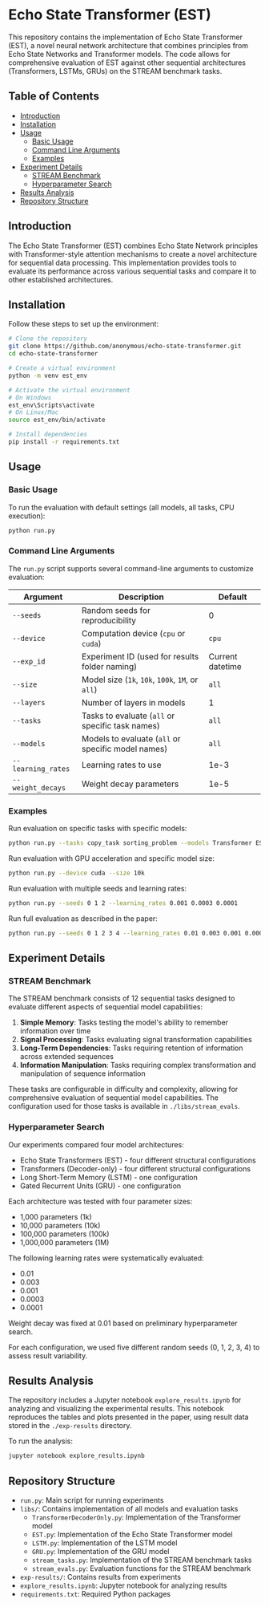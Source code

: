 # Echo State Transformer (EST)

This repository contains the implementation of Echo State Transformer (EST), a novel neural network architecture that combines principles from Echo State Networks and Transformer models. The code allows for comprehensive evaluation of EST against other sequential architectures (Transformers, LSTMs, GRUs) on the STREAM benchmark tasks.

## Table of Contents
- [Introduction](#introduction)
- [Installation](#installation)
- [Usage](#usage)
  - [Basic Usage](#basic-usage)
  - [Command Line Arguments](#command-line-arguments)
  - [Examples](#examples)
- [Experiment Details](#experiment-details)
  - [STREAM Benchmark](#stream-benchmark)
  - [Hyperparameter Search](#hyperparameter-search)
- [Results Analysis](#results-analysis)
- [Repository Structure](#repository-structure)

## Introduction

The Echo State Transformer (EST) combines Echo State Network principles with Transformer-style attention mechanisms to create a novel architecture for sequential data processing. This implementation provides tools to evaluate its performance across various sequential tasks and compare it to other established architectures.

## Installation

Follow these steps to set up the environment:

```bash
# Clone the repository
git clone https://github.com/anonymous/echo-state-transformer.git
cd echo-state-transformer

# Create a virtual environment
python -m venv est_env

# Activate the virtual environment
# On Windows
est_env\Scripts\activate
# On Linux/Mac
source est_env/bin/activate

# Install dependencies
pip install -r requirements.txt
```

## Usage

### Basic Usage

To run the evaluation with default settings (all models, all tasks, CPU execution):

```bash
python run.py
```

### Command Line Arguments

The `run.py` script supports several command-line arguments to customize evaluation:

| Argument | Description | Default |
|----------|-------------|---------|
| `--seeds` | Random seeds for reproducibility | 0 |
| `--device` | Computation device (`cpu` or `cuda`) | `cpu` |
| `--exp_id` | Experiment ID (used for results folder naming) | Current datetime |
| `--size` | Model size (`1k`, `10k`, `100k`, `1M`, or `all`) | `all` |
| `--layers` | Number of layers in models | 1 |
| `--tasks` | Tasks to evaluate (`all` or specific task names) | `all` |
| `--models` | Models to evaluate (`all` or specific model names) | `all` |
| `--learning_rates` | Learning rates to use | 1e-3 |
| `--weight_decays` | Weight decay parameters | 1e-5 |

### Examples

Run evaluation on specific tasks with specific models:

```bash
python run.py --tasks copy_task sorting_problem --models Transformer EST
```

Run evaluation with GPU acceleration and specific model size:

```bash
python run.py --device cuda --size 10k
```

Run evaluation with multiple seeds and learning rates:

```bash
python run.py --seeds 0 1 2 --learning_rates 0.001 0.0003 0.0001
```

Run full evaluation as described in the paper:

```bash
python run.py --seeds 0 1 2 3 4 --learning_rates 0.01 0.003 0.001 0.0003 0.0001 --weight_decays 0.01 --device cuda
```

## Experiment Details

### STREAM Benchmark

The STREAM benchmark consists of 12 sequential tasks designed to evaluate different aspects of sequential model capabilities:

1. **Simple Memory**: Tasks testing the model's ability to remember information over time
2. **Signal Processing**: Tasks evaluating signal transformation capabilities
3. **Long-Term Dependencies**: Tasks requiring retention of information across extended sequences
4. **Information Manipulation**: Tasks requiring complex transformation and manipulation of sequence information

These tasks are configurable in difficulty and complexity, allowing for comprehensive evaluation of sequential model capabilities. The configuration used for those tasks is available in `./libs/stream_evals`.

### Hyperparameter Search

Our experiments compared four model architectures:
- Echo State Transformers (EST) - four different structural configurations
- Transformers (Decoder-only) - four different structural configurations
- Long Short-Term Memory (LSTM) - one configuration
- Gated Recurrent Units (GRU) - one configuration

Each architecture was tested with four parameter sizes:
- 1,000 parameters (1k)
- 10,000 parameters (10k)
- 100,000 parameters (100k)
- 1,000,000 parameters (1M)

The following learning rates were systematically evaluated:
- 0.01
- 0.003
- 0.001
- 0.0003
- 0.0001

Weight decay was fixed at 0.01 based on preliminary hyperparameter search.

For each configuration, we used five different random seeds (0, 1, 2, 3, 4) to assess result variability.

## Results Analysis

The repository includes a Jupyter notebook `explore_results.ipynb` for analyzing and visualizing the experimental results. This notebook reproduces the tables and plots presented in the paper, using result data stored in the `./exp-results` directory.

To run the analysis:

```bash
jupyter notebook explore_results.ipynb
```

## Repository Structure

- `run.py`: Main script for running experiments
- `libs/`: Contains implementation of all models and evaluation tasks
  - `TransformerDecoderOnly.py`: Implementation of the Transformer model
  - `EST.py`: Implementation of the Echo State Transformer model
  - `LSTM.py`: Implementation of the LSTM model
  - `GRU.py`: Implementation of the GRU model
  - `stream_tasks.py`: Implementation of the STREAM benchmark tasks
  - `stream_evals.py`: Evaluation functions for the STREAM benchmark
- `exp-results/`: Contains results from experiments
- `explore_results.ipynb`: Jupyter notebook for analyzing results
- `requirements.txt`: Required Python packages
